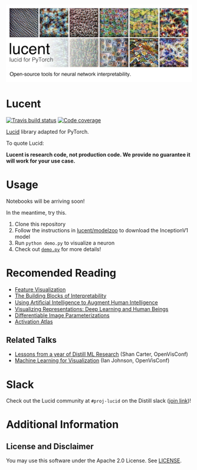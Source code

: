 ![](images/lucent_header.jpg)

# Lucent

<!--*It's still magic even if you know how it's done. GNU Terry Pratchett*-->

[![Travis build status](https://img.shields.io/travis/greentfrapp/lucent.svg)](https://travis-ci.org/greentfrapp/lucent)
[![Code coverage](https://img.shields.io/coveralls/github/greentfrapp/lucent.svg)](https://coveralls.io/github/greentfrapp/lucent)

[Lucid](https://github.com/tensorflow/lucid) library adapted for PyTorch.

To quote Lucid:

**Lucent is research code, not production code. We provide no guarantee it will work for your use case.**

# Usage

Notebooks will be arriving soon!

In the meantime, try this.

1. Clone this repository
2. Follow the instructions in [lucent/modelzoo](/lucent/modelzoo) to download the InceptionV1 model
3. Run `python demo.py` to visualize a neuron
4. Check out [`demo.py`](/demo.py) for more details!

# Recomended Reading

* [Feature Visualization](https://distill.pub/2017/feature-visualization/)
* [The Building Blocks of Interpretability](https://distill.pub/2018/building-blocks/)
* [Using Artiﬁcial Intelligence to Augment Human Intelligence](https://distill.pub/2017/aia/)
* [Visualizing Representations: Deep Learning and Human Beings](http://colah.github.io/posts/2015-01-Visualizing-Representations/)
* [Differentiable Image Parameterizations](https://distill.pub/2018/differentiable-parameterizations/)
* [Activation Atlas](https://distill.pub/2019/activation-atlas/)

## Related Talks
* [Lessons from a year of Distill ML Research](https://www.youtube.com/watch?v=jlZsgUZaIyY) (Shan Carter, OpenVisConf)
* [Machine Learning for Visualization](https://www.youtube.com/watch?v=6n-kCYn0zxU) (Ian Johnson, OpenVisConf)

# Slack

Check out the Lucid community at `#proj-lucid` on the Distill slack ([join link](http://slack.distill.pub))!

# Additional Information

## License and Disclaimer

You may use this software under the Apache 2.0 License. See [LICENSE](LICENSE).
